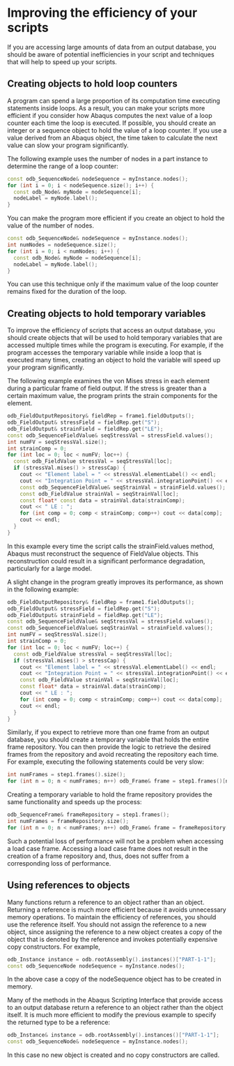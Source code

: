 # Improving the efficiency of your scripts

If you are accessing large amounts of data from an output database, you should be aware of potential inefficiencies in your script and techniques that will help to speed up your scripts.

## Creating objects to hold loop counters

A program can spend a large proportion of its computation time executing statements inside loops. As a result, you can make your scripts more efficient if you consider how Abaqus computes the next value of a loop counter each time the loop is executed. If possible, you should create an integer or a sequence object to hold the value of a loop counter. If you use a value derived from an Abaqus object, the time taken to calculate the next value can slow your program significantly.

The following example uses the number of nodes in a part instance to determine the range of a loop counter:

```c++
const odb_SequenceNode& nodeSequence = myInstance.nodes();
for (int i = 0; i < nodeSequence.size(); i++) {
  const odb_Node& myNode = nodeSequence[i];
  nodeLabel = myNode.label();
}
```

You can make the program more efficient if you create an object to hold the value of the number of nodes.

```c++
const odb_SequenceNode& nodeSequence = myInstance.nodes();
int numNodes = nodeSequence.size();
for (int i = 0; i < numNodes; i++) {
  const odb_Node& myNode = nodeSequence[i];
  nodeLabel = myNode.label();
}
```

You can use this technique only if the maximum value of the loop counter remains fixed for the duration of the loop.

## Creating objects to hold temporary variables

To improve the efficiency of scripts that access an output database, you should create objects that will be used to hold temporary variables that are accessed multiple times while the program is executing. For example, if the program accesses the temporary variable while inside a loop that is executed many times, creating an object to hold the variable will speed up your program significantly.

The following example examines the von Mises stress in each element during a particular frame of field output. If the stress is greater than a certain maximum value, the program prints the strain components for the element.

```c++
odb_FieldOutputRepository& fieldRep = frame1.fieldOutputs();
odb_FieldOutput& stressField = fieldRep.get("S");
odb_FieldOutput& strainField = fieldRep.get("LE");
const odb_SequenceFieldValue& seqStressVal = stressField.values();
int numFV = seqStressVal.size();
int strainComp = 0;
for (int loc = 0; loc < numFV; loc++) {
  const odb_FieldValue stressVal = seqStressVal[loc];
  if (stressVal.mises() > stressCap) {
    cout << "Element label = " << stressVal.elementLabel() << endl;
    cout << "Integration Point = " << stressVal.integrationPoint() << endl;
    const odb_SequenceFieldValue& seqStrainVal = strainField.values();
    const odb_FieldValue strainVal = seqStrainVal[loc];
    const float* const data = strainVal.data(strainComp);
    cout << " LE : ";
    for (int comp = 0; comp < strainComp; comp++) cout << data[comp];
    cout << endl;
  }
}
```

In this example every time the script calls the strainField.values method, Abaqus must reconstruct the sequence of FieldValue objects. This reconstruction could result in a significant performance degradation, particularly for a large model.

A slight change in the program greatly improves its performance, as shown in the following example:

```c++
odb_FieldOutputRepository& fieldRep = frame1.fieldOutputs();
odb_FieldOutput& stressField = fieldRep.get("S");
odb_FieldOutput& strainField = fieldRep.get("LE");
const odb_SequenceFieldValue& seqStressVal = stressField.values();
const odb_SequenceFieldValue& seqStrainVal = strainField.values();
int numFV = seqStressVal.size();
int strainComp = 0;
for (int loc = 0; loc < numFV; loc++) {
  const odb_FieldValue stressVal = seqStressVal[loc];
  if (stressVal.mises() > stressCap) {
    cout << "Element label = " << stressVal.elementLabel() << endl;
    cout << "Integration Point = " << stressVal.integrationPoint() << endl;
    const odb_FieldValue strainVal = seqStrainVal[loc];
    const float* data = strainVal.data(strainComp);
    cout << " LE : ";
    for (int comp = 0; comp < strainComp; comp++) cout << data[comp];
    cout << endl;
  }
}
```

Similarly, if you expect to retrieve more than one frame from an output database, you should create a temporary variable that holds the entire frame repository. You can then provide the logic to retrieve the desired frames from the repository and avoid recreating the repository each time. For example, executing the following statements could be very slow:

```c++
int numFrames = step1.frames().size();
for (int n = 0; n < numFrames; n++) odb_Frame& frame = step1.frames()[n];
```

Creating a temporary variable to hold the frame repository provides the same functionality and speeds up the process:

```c++
odb_SequenceFrame& frameRepository = step1.frames();
int numFrames = frameRepository.size();
for (int n = 0; n < numFrames; n++) odb_Frame& frame = frameRepository[n];
```

Such a potential loss of performance will not be a problem when accessing a load case frame. Accessing a load case frame does not result in the creation of a frame repository and, thus, does not suffer from a corresponding loss of performance.

## Using references to objects

Many functions return a reference to an object rather than an object. Returning a reference is much more efficient because it avoids unnecessary memory operations. To maintain the efficiency of references, you should use the reference itself. You should not assign the reference to a new object, since assigning the reference to a new object creates a copy of the object that is denoted by the reference and invokes potentially expensive copy constructors. For example,

```c++
odb_Instance instance = odb.rootAssembly().instances()["PART-1-1"];
const odb_SequenceNode nodeSequence = myInstance.nodes();
```

In the above case a copy of the nodeSequence object has to be created in memory.

Many of the methods in the Abaqus Scripting Interface that provide access to an output database return a reference to an object rather than the object itself. It is much more efficient to modify the previous example to specify the returned type to be a reference:

```c++
odb_Instance& instance = odb.rootAssembly().instances()["PART-1-1"];
const odb_SequenceNode& nodeSequence = myInstance.nodes();
```

In this case no new object is created and no copy constructors are called.
